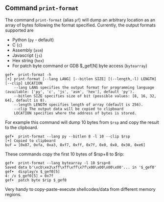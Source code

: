 ## Command `print-format`

The command `print-format` (alias `pf`) will dump an arbitrary location as an
array of bytes following the format specified. Currently, the output formats
supported are

 - Python (`py` - default)
 - C (`c`)
 - Assembly (`asm`)
 - Javascript (`js`)
 - Hex string (`hex`)
 - For patch byte command or GDB $_gef[N] byte access (`bytearray`)


```
gef➤  print-format -h
[+] print-format [--lang LANG] [--bitlen SIZE] [(--length,-l) LENGTH] [--clip] LOCATION
    --lang LANG specifies the output format for programming language (available: ['py', 'c', 'js', 'asm', 'hex'], default 'py').
    --bitlen SIZE specifies size of bit (possible values: [8, 16, 32, 64], default is 8).
    --length LENGTH specifies length of array (default is 256).
    --clip The output data will be copied to clipboard
    LOCATION specifies where the address of bytes is stored.
```

For example this command will dump 10 bytes from `$rsp` and copy the result to
the clipboard.

```
gef➤  print-format --lang py --bitlen 8 -l 10 --clip $rsp
[+] Copied to clipboard
buf = [0x87, 0xfa, 0xa3, 0xf7, 0xff, 0x7f, 0x0, 0x0, 0x30, 0xe6]
```

These commands copy the first 10 bytes of $rsp+8 to $rip:

```
gef➤  print-format --lang bytearray -l 10 $rsp+8
Saved data b'\xcb\xe3\xff\xff\xff\x7f\x00\x00\x00\x00'... in '$_gef0'
gef➤  display/x $_gef0[5]
4: /x $_gef0[5] = 0x7f
gef➤  patch byte $rip $_gef0
```

Very handy to copy-paste-execute shellcodes/data from different memory regions.

